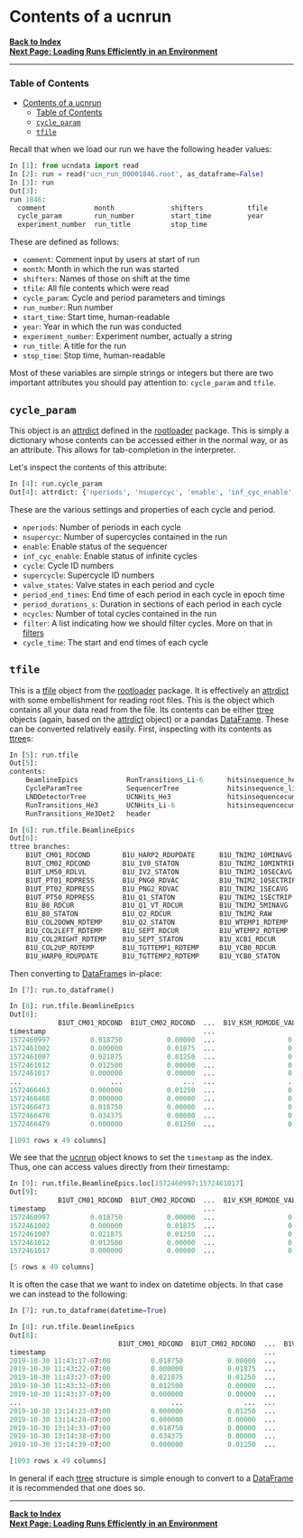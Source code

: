 # Contents of a ucnrun

[**Back to Index**](index.md)\
[**Next Page: Loading Runs Efficiently in an Environment**](read.md)

---

### Table of Contents

- [Contents of a ucnrun](#contents-of-a-ucnrun)
    - [Table of Contents](#table-of-contents)
  - [`cycle_param`](#cycle_param)
  - [`tfile`](#tfile)


Recall that when we load our run we have the following header values:

```python
In [1]: from ucndata import read
In [2]: run = read('ucn_run_00001846.root', as_dataframe=False)
In [3]: run
Out[3]:
run 1846:
  comment            month              shifters           tfile
  cycle_param        run_number         start_time         year
  experiment_number  run_title          stop_time
```

These are defined as follows:

* `comment`: Comment input by users at start of run
* `month`: Month in which the run was started
* `shifters`: Names of those on shift at the time
* `tfile`: All file contents which were read
* `cycle_param`: Cycle and period parameters and timings
* `run_number`: Run number
* `start_time`: Start time, human-readable
* `year`: Year in which the run was conducted
* `experiment_number`: Experiment number, actually a string
* `run_title`: A title for the run
* `stop_time`: Stop time, human-readable

Most of these variables are simple strings or integers but there are two important attributes you should pay attention to: `cycle_param` and `tfile`.

## `cycle_param`

This object is an [attrdict] defined in the [rootloader] package. This is simply a dictionary whose contents can be accessed either in the normal way, or as an attribute. This allows for tab-completion in the interpreter.

Let's inspect the contents of this attribute:

```python
In [4]: run.cycle_param
Out[4]: attrdict: {'nperiods', 'nsupercyc', 'enable', 'inf_cyc_enable', 'cycle', 'supercycle', 'valve_states', 'period_end_times', 'period_durations_s', 'ncycles', 'filter', 'cycle_times'}
```

These are the various settings and properties of each cycle and period.

* `nperiods`: Number of periods in each cycle
* `nsupercyc`: Number of supercycles contained in the run
* `enable`: Enable status of the sequencer
* `inf_cyc_enable`: Enable status of infinite cycles
* `cycle`: Cycle ID numbers
* `supercycle`: Supercycle ID numbers
* `valve_states`: Valve states in each period and cycle
* `period_end_times`: End time of each period in each cycle in epoch time
* `period_durations_s`: Duration in sections of each period in each cycle
* `ncycles`: Number of total cycles contained in the run
* `filter`: A list indicating how we should filter cycles. More on that in [filters](filters.md)
* `cycle_time`: The start and end times of each cycle

## `tfile`

This is a [tfile](https://github.com/ucn-triumf/rootloader/blob/main/docs/rootloader/tfile.md) object from the [rootloader] package. It is effectively an [attrdict] with some embellishment for reading root files. This is the object which contains all your data read from the file. Its contents can be either [ttree] objects (again, based on the [attrdict] object) or a pandas [DataFrame]. These can be converted relatively easily. First, inspecting with its contents as [ttree]s:

```python
In [5]: run.tfile
Out[5]:
contents:
    BeamlineEpics            RunTransitions_Li-6      hitsinsequence_he3
    CycleParamTree           SequencerTree            hitsinsequence_li6
    LNDDetectorTree          UCNHits_He3              hitsinsequencecumul_he3
    RunTransitions_He3       UCNHits_Li-6             hitsinsequencecumul_li6
    RunTransitions_He3Det2   header

In [6]: run.tfile.BeamlineEpics
Out[6]:
ttree branches:
    B1UT_CM01_RDCOND        B1U_HARP2_RDUPDATE      B1U_TNIM2_10MINAVG      B1U_YCB1_RDCUR
    B1UT_CM02_RDCOND        B1U_IV0_STATON          B1U_TNIM2_10MINTRIP     B1V_KICK_RDHICUR
    B1UT_LM50_RDLVL         B1U_IV2_STATON          B1U_TNIM2_10SECAVG      B1V_KSM_BONPRD
    B1UT_PT01_RDPRESS       B1U_PNG0_RDVAC          B1U_TNIM2_10SECTRIP     B1V_KSM_INSEQ
    B1UT_PT02_RDPRESS       B1U_PNG2_RDVAC          B1U_TNIM2_1SECAVG       B1V_KSM_PREDCUR
    B1UT_PT50_RDPRESS       B1U_Q1_STATON           B1U_TNIM2_1SECTRIP      B1V_KSM_RDBEAMOFF_VAL1
    B1U_B0_RDCUR            B1U_Q1_VT_RDCUR         B1U_TNIM2_5MINAVG       B1V_KSM_RDBEAMON_VAL1
    B1U_B0_STATON           B1U_Q2_RDCUR            B1U_TNIM2_RAW           B1V_KSM_RDFRCTN_VAL1
    B1U_COL2DOWN_RDTEMP     B1U_Q2_STATON           B1U_WTEMP1_RDTEMP       B1V_KSM_RDMODE_VAL1
    B1U_COL2LEFT_RDTEMP     B1U_SEPT_RDCUR          B1U_WTEMP2_RDTEMP       B1_FOIL_ADJCUR
    B1U_COL2RIGHT_RDTEMP    B1U_SEPT_STATON         B1U_XCB1_RDCUR          timestamp
    B1U_COL2UP_RDTEMP       B1U_TGTTEMP1_RDTEMP     B1U_YCB0_RDCUR
    B1U_HARP0_RDUPDATE      B1U_TGTTEMP2_RDTEMP     B1U_YCB0_STATON
```

Then converting to [DataFrame]s in-place:

```python
In [7]: run.to_dataframe()

In [8]: run.tfile.BeamlineEpics
Out[8]:
            B1UT_CM01_RDCOND  B1UT_CM02_RDCOND  ...  B1V_KSM_RDMODE_VAL1  B1_FOIL_ADJCUR
timestamp                                       ...
1572460997          0.018750           0.00000  ...                  0.0        0.000000
1572461002          0.000000           0.01875  ...                  0.0        2.151400
1572461007          0.021875           0.01250  ...                  0.0        2.151400
1572461012          0.012500           0.00000  ...                  0.0        2.151400
1572461017          0.000000           0.00000  ...                  0.0        2.151400
...                      ...               ...  ...                  ...             ...
1572466463          0.000000           0.01250  ...                  0.0       38.294899
1572466468          0.000000           0.00000  ...                  0.0       38.294899
1572466473          0.018750           0.00000  ...                  0.0       37.864700
1572466478          0.034375           0.00000  ...                  0.0       37.864700
1572466479          0.000000           0.01250  ...                  0.0       38.294899

[1093 rows x 49 columns]
```

We see that the [ucnrun] object knows to set the `timestamp` as the index. Thus, one can access values directly from their timestamp:

```python
In [9]: run.tfile.BeamlineEpics.loc[1572460997:1572461017]
Out[9]:
            B1UT_CM01_RDCOND  B1UT_CM02_RDCOND  ...  B1V_KSM_RDMODE_VAL1  B1_FOIL_ADJCUR
timestamp                                       ...
1572460997          0.018750           0.00000  ...                  0.0          0.0000
1572461002          0.000000           0.01875  ...                  0.0          2.1514
1572461007          0.021875           0.01250  ...                  0.0          2.1514
1572461012          0.012500           0.00000  ...                  0.0          2.1514
1572461017          0.000000           0.00000  ...                  0.0          2.1514

[5 rows x 49 columns]
```

It is often the case that we want to index on datetime objects. In that case we can instead to the following:

```python
In [7]: run.to_dataframe(datetime=True)

In [8]: run.tfile.BeamlineEpics
Out[8]:
                           B1UT_CM01_RDCOND  B1UT_CM02_RDCOND  ...  B1V_KSM_RDMODE_VAL1  B1_FOIL_ADJCUR
timestamp                                                      ...
2019-10-30 11:43:17-07:00          0.018750           0.00000  ...                  0.0        0.000000
2019-10-30 11:43:22-07:00          0.000000           0.01875  ...                  0.0        2.151400
2019-10-30 11:43:27-07:00          0.021875           0.01250  ...                  0.0        2.151400
2019-10-30 11:43:32-07:00          0.012500           0.00000  ...                  0.0        2.151400
2019-10-30 11:43:37-07:00          0.000000           0.00000  ...                  0.0        2.151400
...                                     ...               ...  ...                  ...             ...
2019-10-30 13:14:23-07:00          0.000000           0.01250  ...                  0.0       38.294899
2019-10-30 13:14:28-07:00          0.000000           0.00000  ...                  0.0       38.294899
2019-10-30 13:14:33-07:00          0.018750           0.00000  ...                  0.0       37.864700
2019-10-30 13:14:38-07:00          0.034375           0.00000  ...                  0.0       37.864700
2019-10-30 13:14:39-07:00          0.000000           0.01250  ...                  0.0       38.294899

[1093 rows x 49 columns]
```

In general if each [ttree] structure is simple enough to convert to a [DataFrame] it is recommended that one does so.

---

[**Back to Index**](index.md)\
[**Next Page: Loading Runs Efficiently in an Environment**](read.md)


[tfile]: #tfile
[DataFrame]: https://pandas.pydata.org/pandas-docs/stable/reference/api/pandas.DataFrame.html
[ttree]:https://github.com/ucn-triumf/rootloader/blob/main/docs/rootloader/ttree.md
[attrdict]:https://github.com/ucn-triumf/rootloader/blob/main/docs/rootloader/attrdict.md
[rootloader]: https://github.com/ucn-triumf/rootloader
[ucnrun]: ../docs/ucnrun.md
[ucncycle]: ../docs/ucncycle.md
[ucnperiod]: ../docs/ucnperiod.md
[applylist]: ../docs/applylist.md
[read]: ../docs/read.md
[merge]: ../docs/merge.md
